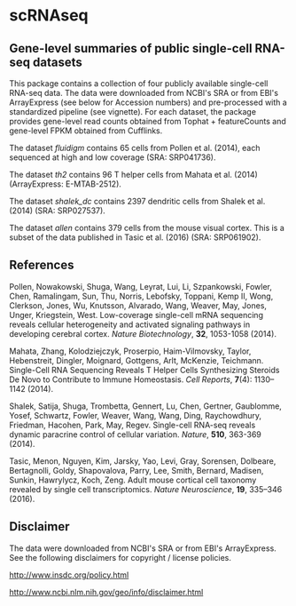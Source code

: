 # scRNAseq

## Gene-level summaries of public single-cell RNA-seq datasets

This package contains a collection of four publicly available single-cell RNA-seq data. The data were downloaded from NCBI's SRA or from EBI's ArrayExpress (see below for Accession numbers) and pre-processed with a standardized pipeline (see vignette). For each dataset, the package provides gene-level read counts obtained from Tophat + featureCounts and gene-level FPKM obtained from Cufflinks.

The dataset _fluidigm_ contains 65 cells from Pollen et al. (2014), each sequenced at high and low coverage (SRA: SRP041736).

The dataset _th2_ contains 96 T helper cells from Mahata et al. (2014) (ArrayExpress: E-MTAB-2512).

The dataset _shalek_dc_ contains 2397 dendritic cells from Shalek et al. (2014) (SRA: SRP027537).

The dataset _allen_ contains 379 cells from the mouse visual cortex. This is a subset of the data published in Tasic et al. (2016) (SRA: SRP061902).

## References

Pollen, Nowakowski, Shuga, Wang, Leyrat, Lui, Li, Szpankowski, Fowler, Chen, Ramalingam, Sun, Thu, Norris, Lebofsky, Toppani, Kemp II, Wong, Clerkson, Jones, Wu, Knutsson, Alvarado, Wang, Weaver, May, Jones, Unger, Kriegstein, West. Low-coverage single-cell mRNA sequencing reveals cellular heterogeneity and activated signaling pathways in developing cerebral cortex. _Nature Biotechnology_, __32__, 1053-1058 (2014).

Mahata, Zhang, Kolodziejczyk, Proserpio, Haim-Vilmovsky, Taylor, Hebenstreit, Dingler, Moignard, Gottgens, Arlt, McKenzie, Teichmann. Single-Cell RNA Sequencing Reveals T Helper Cells Synthesizing Steroids De Novo to Contribute to Immune Homeostasis. _Cell Reports_, __7__(4): 1130–1142 (2014).

Shalek, Satija, Shuga, Trombetta, Gennert, Lu, Chen, Gertner, Gaublomme, Yosef, Schwartz, Fowler, Weaver, Wang, Wang, Ding, Raychowdhury, Friedman, Hacohen, Park, May, Regev. Single-cell RNA-seq reveals dynamic paracrine control of cellular variation. _Nature_, __510__, 363-369 (2014).

Tasic, Menon, Nguyen, Kim, Jarsky, Yao, Levi, Gray, Sorensen, Dolbeare, Bertagnolli, Goldy, Shapovalova, Parry, Lee, Smith, Bernard, Madisen, Sunkin, Hawrylycz, Koch, Zeng. Adult mouse cortical cell taxonomy revealed by single cell transcriptomics. _Nature Neuroscience_, __19__, 335–346 (2016).

## Disclaimer

The data were downloaded from NCBI's SRA or from EBI's ArrayExpress. See the following disclaimers for copyright / license policies.

http://www.insdc.org/policy.html

http://www.ncbi.nlm.nih.gov/geo/info/disclaimer.html
